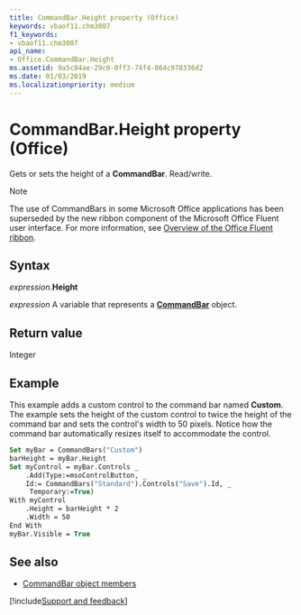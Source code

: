 ```yaml
---
title: CommandBar.Height property (Office)
keywords: vbaof11.chm3007
f1_keywords:
- vbaof11.chm3007
api_name:
- Office.CommandBar.Height
ms.assetid: 9a5c84ae-29c0-0ff3-74f4-864c978336d2
ms.date: 01/03/2019
ms.localizationpriority: medium
---
```



# CommandBar.Height property (Office)

Gets or sets the height of a **CommandBar**. Read/write.

> [!NOTE]
> The use of CommandBars in some Microsoft Office applications has been superseded by the new ribbon component of the Microsoft Office Fluent user interface. For more information, see [Overview of the Office Fluent ribbon](../library-reference/concepts/overview-of-the-office-fluent-ribbon.md).


## Syntax

_expression_.**Height**

_expression_ A variable that represents a **[CommandBar](Office.CommandBar.md)** object.


## Return value

Integer


## Example

This example adds a custom control to the command bar named **Custom**. The example sets the height of the custom control to twice the height of the command bar and sets the control's width to 50 pixels. Notice how the command bar automatically resizes itself to accommodate the control.


```vb
Set myBar = CommandBars("Custom") 
barHeight = myBar.Height 
Set myControl = myBar.Controls _ 
    .Add(Type:=msoControlButton, _ 
    Id:= CommandBars("Standard").Controls("Save").Id, _ 
     Temporary:=True) 
With myControl 
    .Height = barHeight * 2 
    .Width = 50 
End With 
myBar.Visible = True
```


## See also

- [CommandBar object members](overview/library-reference/commandbar-members-office.md)

[!include[Support and feedback](~/includes/feedback-boilerplate.md)]